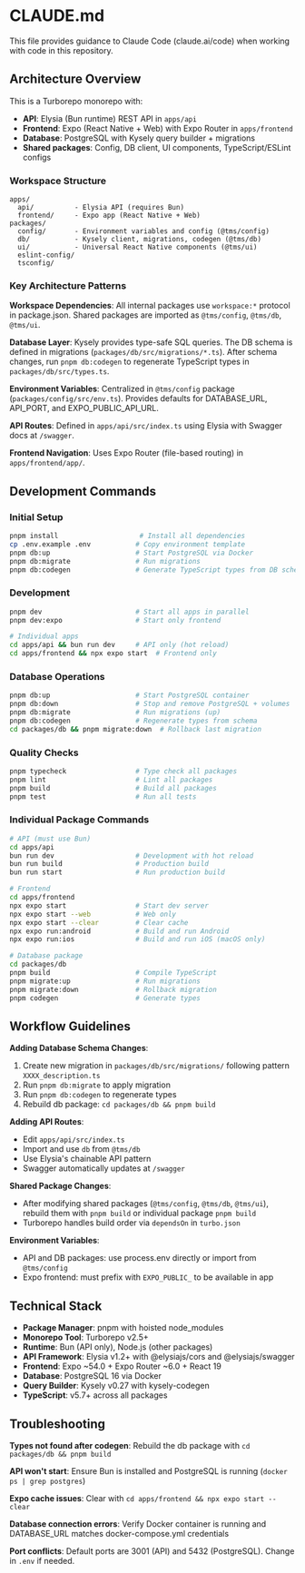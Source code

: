# CLAUDE.md

This file provides guidance to Claude Code (claude.ai/code) when working with code in this repository.

## Architecture Overview

This is a Turborepo monorepo with:
- **API**: Elysia (Bun runtime) REST API in `apps/api`
- **Frontend**: Expo (React Native + Web) with Expo Router in `apps/frontend`
- **Database**: PostgreSQL with Kysely query builder + migrations
- **Shared packages**: Config, DB client, UI components, TypeScript/ESLint configs

### Workspace Structure

```
apps/
  api/          - Elysia API (requires Bun)
  frontend/     - Expo app (React Native + Web)
packages/
  config/       - Environment variables and config (@tms/config)
  db/           - Kysely client, migrations, codegen (@tms/db)
  ui/           - Universal React Native components (@tms/ui)
  eslint-config/
  tsconfig/
```

### Key Architecture Patterns

**Workspace Dependencies**: All internal packages use `workspace:*` protocol in package.json. Shared packages are imported as `@tms/config`, `@tms/db`, `@tms/ui`.

**Database Layer**: Kysely provides type-safe SQL queries. The DB schema is defined in migrations (`packages/db/src/migrations/*.ts`). After schema changes, run `pnpm db:codegen` to regenerate TypeScript types in `packages/db/src/types.ts`.

**Environment Variables**: Centralized in `@tms/config` package (`packages/config/src/env.ts`). Provides defaults for DATABASE_URL, API_PORT, and EXPO_PUBLIC_API_URL.

**API Routes**: Defined in `apps/api/src/index.ts` using Elysia with Swagger docs at `/swagger`.

**Frontend Navigation**: Uses Expo Router (file-based routing) in `apps/frontend/app/`.

## Development Commands

### Initial Setup
```bash
pnpm install                    # Install all dependencies
cp .env.example .env           # Copy environment template
pnpm db:up                     # Start PostgreSQL via Docker
pnpm db:migrate                # Run migrations
pnpm db:codegen                # Generate TypeScript types from DB schema
```

### Development
```bash
pnpm dev                       # Start all apps in parallel
pnpm dev:expo                  # Start only frontend

# Individual apps
cd apps/api && bun run dev     # API only (hot reload)
cd apps/frontend && npx expo start  # Frontend only
```

### Database Operations
```bash
pnpm db:up                     # Start PostgreSQL container
pnpm db:down                   # Stop and remove PostgreSQL + volumes
pnpm db:migrate                # Run migrations (up)
pnpm db:codegen                # Regenerate types from schema
cd packages/db && pnpm migrate:down  # Rollback last migration
```

### Quality Checks
```bash
pnpm typecheck                 # Type check all packages
pnpm lint                      # Lint all packages
pnpm build                     # Build all packages
pnpm test                      # Run all tests
```

### Individual Package Commands
```bash
# API (must use Bun)
cd apps/api
bun run dev                    # Development with hot reload
bun run build                  # Production build
bun run start                  # Run production build

# Frontend
cd apps/frontend
npx expo start                 # Start dev server
npx expo start --web           # Web only
npx expo start --clear         # Clear cache
npx expo run:android           # Build and run Android
npx expo run:ios               # Build and run iOS (macOS only)

# Database package
cd packages/db
pnpm build                     # Compile TypeScript
pnpm migrate:up                # Run migrations
pnpm migrate:down              # Rollback migration
pnpm codegen                   # Generate types
```

## Workflow Guidelines

**Adding Database Schema Changes**:
1. Create new migration in `packages/db/src/migrations/` following pattern `XXXX_description.ts`
2. Run `pnpm db:migrate` to apply migration
3. Run `pnpm db:codegen` to regenerate types
4. Rebuild db package: `cd packages/db && pnpm build`

**Adding API Routes**:
- Edit `apps/api/src/index.ts`
- Import and use `db` from `@tms/db`
- Use Elysia's chainable API pattern
- Swagger automatically updates at `/swagger`

**Shared Package Changes**:
- After modifying shared packages (`@tms/config`, `@tms/db`, `@tms/ui`), rebuild them with `pnpm build` or individual package `pnpm build`
- Turborepo handles build order via `dependsOn` in `turbo.json`

**Environment Variables**:
- API and DB packages: use process.env directly or import from `@tms/config`
- Expo frontend: must prefix with `EXPO_PUBLIC_` to be available in app

## Technical Stack

- **Package Manager**: pnpm with hoisted node_modules
- **Monorepo Tool**: Turborepo v2.5+
- **Runtime**: Bun (API only), Node.js (other packages)
- **API Framework**: Elysia v1.2+ with @elysiajs/cors and @elysiajs/swagger
- **Frontend**: Expo ~54.0 + Expo Router ~6.0 + React 19
- **Database**: PostgreSQL 16 via Docker
- **Query Builder**: Kysely v0.27 with kysely-codegen
- **TypeScript**: v5.7+ across all packages

## Troubleshooting

**Types not found after codegen**: Rebuild the db package with `cd packages/db && pnpm build`

**API won't start**: Ensure Bun is installed and PostgreSQL is running (`docker ps | grep postgres`)

**Expo cache issues**: Clear with `cd apps/frontend && npx expo start --clear`

**Database connection errors**: Verify Docker container is running and DATABASE_URL matches docker-compose.yml credentials

**Port conflicts**: Default ports are 3001 (API) and 5432 (PostgreSQL). Change in `.env` if needed.
